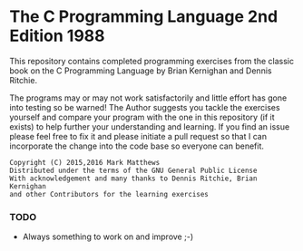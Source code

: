 # The C Programming Language 2nd Edition 1988 

This repository contains completed programming exercises from the
classic book on the C Programming Language by Brian Kernighan and
Dennis Ritchie.

The programs may or may not work satisfactorily and little effort has
gone into testing so be warned!  The Author suggests you tackle the
exercises yourself and compare your program with the one in this
repository (if it exists) to help further your understanding and
learning.  If you find an issue please feel free to fix it and please
initiate a pull request so that I can incorporate the change into the
code base so everyone can benefit.

```
Copyright (C) 2015,2016 Mark Matthews
Distributed under the terms of the GNU General Public License
With acknowledgement and many thanks to Dennis Ritchie, Brian Kernighan
and other Contributors for the learning exercises
```

### TODO

  - Always something to work on and improve ;-)

